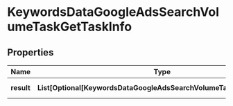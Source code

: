 # KeywordsDataGoogleAdsSearchVolumeTaskGetTaskInfo


## Properties

| Name | Type | Description | Notes |
|------------ | ------------- | ------------- | -------------|
**result** | **List[Optional[KeywordsDataGoogleAdsSearchVolumeTaskGetResultInfo]]** | array of results |[optional]|